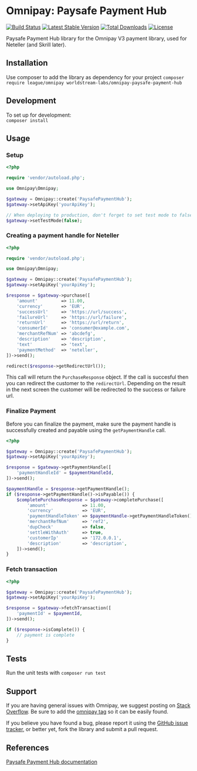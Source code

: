 # Omnipay: Paysafe Payment Hub

[![Build Status](https://travis-ci.org/worldstream-labs/omnipay-paysafe-payment-hub.svg?branch=master)](https://travis-ci.org/worldstream-labs/omnipay-paysafe-payment-hub) [![Latest Stable Version](https://poser.pugx.org/worldstream-labs/omnipay-paysafe-payment-hub/v)](//packagist.org/packages/worldstream-labs/omnipay-paysafe-payment-hub) [![Total Downloads](https://poser.pugx.org/worldstream-labs/omnipay-paysafe-payment-hub/downloads)](//packagist.org/packages/worldstream-labs/omnipay-paysafe-payment-hub) [![License](https://poser.pugx.org/worldstream-labs/omnipay-paysafe-payment-hub/license)](//packagist.org/packages/worldstream-labs/omnipay-paysafe-payment-hub)

Paysafe Payment Hub library for the Omnipay V3 payment library, used for Neteller (and Skrill later).

## Installation
Use composer to add the library as dependency for your project
`composer require league/omnipay worldstream-labs/omnipay-paysafe-payment-hub`

## Development
To set up for development:  
`composer install`

## Usage

### Setup
```php
<?php

require 'vendor/autoload.php';

use Omnipay\Omnipay;

$gateway = Omnipay::create('PaysafePaymentHub');
$gateway->setApiKey('yourApiKey');

// When deploying to production, don't forget to set test mode to false
$gateway->setTestMode(false);

```

### Creating a payment handle for Neteller
```php
<?php

require 'vendor/autoload.php';

use Omnipay\Omnipay;

$gateway = Omnipay::create('PaysafePaymentHub');
$gateway->setApiKey('yourApiKey');

$response = $gateway->purchase([
    'amount'         => 11.00,
    'currency'       => 'EUR',
    'successUrl'     => 'https://url/success',
    'failureUrl'     => 'https://url/failure',
    'returnUrl'      => 'https://url/return',
    'consumerId'     => 'consumer@example.com',
    'merchantRefNum' => 'abcdefg',
    'description'    => 'description',
    'text'           => 'text',
    'paymentMethod'  => 'neteller',
])->send();

redirect($response->getRedirectUrl());

```

This call will return the `PurchaseResponse` object. If the call is succesful then you can redirect the customer to the `redirectUrl`. Depending on the result in the next screen the customer will be redirected to the success or failure url.

### Finalize Payment
Before you can finalize the payment, make sure the payment handle is successfully created and payable using the `getPaymentHandle` call.

```php
<?php

$gateway = Omnipay::create('PaysafePaymentHub');
$gateway->setApiKey('yourApiKey');

$response = $gateway->getPaymentHandle([
    'paymentHandleId' = $paymentHandleId,
])->send();

$paymentHandle = $response->getPaymentHandle();
if ($response->getPaymentHandle()->isPayable()) {
    $completePurchaseResponse = $gateway->completePurchase([
        'amount'             => 11.00,
        'currency'           => 'EUR',
        'paymentHandleToken' => $paymentHandle->getPaymentHandleToken(),
        'merchantRefNum'     => 'ref2',
        'dupCheck'           => false,
        'settleWithAuth'     => true,
        'customerIp'         => '172.0.0.1',
        'description'        => 'description',
    ])->send();
}

```

### Fetch transaction

```php
<?php

$gateway = Omnipay::create('PaysafePaymentHub');
$gateway->setApiKey('yourApiKey');

$response = $gateway->fetchTransaction([
    'paymentId' = $paymentId,
])->send();

if ($response->isComplete()) {
    // payment is complete
}

```

## Tests
Run the unit tests with `composer run test`

## Support

If you are having general issues with Omnipay, we suggest posting on
[Stack Overflow](http://stackoverflow.com/). Be sure to add the
[omnipay tag](http://stackoverflow.com/questions/tagged/omnipay) so it can be easily found.

If you believe you have found a bug, please report it using the [GitHub issue tracker](https://github.com/worldstream-labs/omnipay-paysafe-payment-hub/issues),
or better yet, fork the library and submit a pull request.

## References
[Paysafe Payment Hub documentation](https://developer.paysafe.com/en/additional-documentation/neteller-migration-guide/api/#/reference/0/payment-handle/process-payments)
